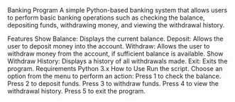Banking Program
A simple Python-based banking system that allows users to perform basic banking operations such as checking the balance, depositing funds, withdrawing money, and viewing the withdrawal history.

Features
Show Balance: Displays the current balance.
Deposit: Allows the user to deposit money into the account.
Withdraw: Allows the user to withdraw money from the account, if sufficient balance is available.
Show Withdraw History: Displays a history of all withdrawals made.
Exit: Exits the program.
Requirements
Python 3.x
How to Use
Run the script.
Choose an option from the menu to perform an action:
Press 1 to check the balance.
Press 2 to deposit funds.
Press 3 to withdraw funds.
Press 4 to view the withdrawal history.
Press 5 to exit the program.
